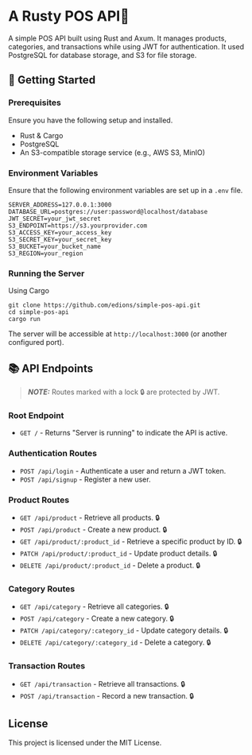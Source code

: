 # A Rusty POS API🦀

A simple POS API built using Rust and Axum. It manages products, categories, and transactions while using JWT for authentication. It used PostgreSQL for database storage, and S3 for file storage.

## 🚀 Getting Started

### Prerequisites
Ensure you have the following setup and installed.
- Rust & Cargo
- PostgreSQL
- An S3-compatible storage service (e.g., AWS S3, MinIO)

### Environment Variables
Ensure that the following environment variables are set up in a ``.env`` file.
```
SERVER_ADDRESS=127.0.0.1:3000
DATABASE_URL=postgres://user:password@localhost/database
JWT_SECRET=your_jwt_secret
S3_ENDPOINT=https://s3.yourprovider.com
S3_ACCESS_KEY=your_access_key
S3_SECRET_KEY=your_secret_key
S3_BUCKET=your_bucket_name
S3_REGION=your_region
```

### Running the Server
Using Cargo
```
git clone https://github.com/edions/simple-pos-api.git
cd simple-pos-api
cargo run
```
The server will be accessible at `http://localhost:3000` (or another configured port).

## 📚 API Endpoints
> **_NOTE:_** Routes marked with a lock 🔒 are protected by JWT.

### Root Endpoint
- `GET /` - Returns "Server is running" to indicate the API is active.

### Authentication Routes
- `POST /api/login` - Authenticate a user and return a JWT token.
- `POST /api/signup` - Register a new user.

### Product Routes
- `GET /api/product` - Retrieve all products. 🔒
- `POST /api/product` - Create a new product. 🔒
- `GET /api/product/:product_id` - Retrieve a specific product by ID. 🔒
- `PATCH /api/product/:product_id` - Update product details. 🔒
- `DELETE /api/product/:product_id` - Delete a product. 🔒

### Category Routes
- `GET /api/category` - Retrieve all categories. 🔒
- `POST /api/category` - Create a new category. 🔒
- `PATCH /api/category/:category_id` - Update category details. 🔒
- `DELETE /api/category/:category_id` - Delete a category. 🔒

### Transaction Routes
- `GET /api/transaction` - Retrieve all transactions. 🔒
- `POST /api/transaction` - Record a new transaction. 🔒

## License
This project is licensed under the MIT License.

